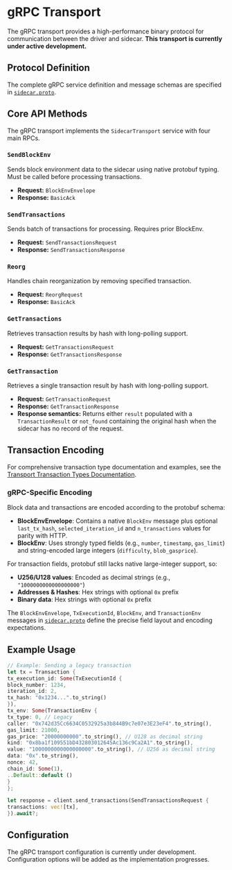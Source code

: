 # gRPC Transport

The gRPC transport provides a high-performance binary protocol for communication between the driver and sidecar. **This
transport is currently under active development.**

## Protocol Definition

The complete gRPC service definition and message schemas are specified in [`sidecar.proto`](sidecar.proto).

## Core API Methods

The gRPC transport implements the `SidecarTransport` service with four main RPCs.

### `SendBlockEnv`

Sends block environment data to the sidecar using native protobuf typing. Must be called before processing transactions.

- **Request:** `BlockEnvEnvelope`
- **Response:** `BasicAck`

### `SendTransactions`

Sends batch of transactions for processing. Requires prior BlockEnv.

- **Request:** `SendTransactionsRequest`
- **Response:** `SendTransactionsResponse`

### `Reorg`

Handles chain reorganization by removing specified transaction.

- **Request:** `ReorgRequest`
- **Response:** `BasicAck`

### `GetTransactions`

Retrieves transaction results by hash with long-polling support.

- **Request:** `GetTransactionsRequest`
- **Response:** `GetTransactionsResponse`

### `GetTransaction`

Retrieves a single transaction result by hash with long-polling support.

- **Request:** `GetTransactionRequest`
- **Response:** `GetTransactionResponse`
- **Response semantics:** Returns either `result` populated with a `TransactionResult` or `not_found` containing the
  original hash when the sidecar has no record of the request.

## Transaction Encoding

For comprehensive transaction type documentation and examples, see
the [Transport Transaction Types Documentation](../README.md#transaction-types).

### gRPC-Specific Encoding

Block data and transactions are encoded according to the protobuf schema:

- **BlockEnvEnvelope**: Contains a native `BlockEnv` message plus optional `last_tx_hash`, `selected_iteration_id` and
  `n_transactions` values for parity with HTTP.
- **BlockEnv**: Uses strongly typed fields (e.g., `number`, `timestamp`, `gas_limit`) and string-encoded large
  integers (`difficulty`, `blob_gasprice`).

For transaction fields, protobuf still lacks native large-integer support, so:

- **U256/U128 values**: Encoded as decimal strings (e.g., `"1000000000000000000"`)
- **Addresses & Hashes**: Hex strings with optional `0x` prefix
- **Binary data**: Hex strings with optional `0x` prefix

The `BlockEnvEnvelope`, `TxExecutionId`, `BlockEnv`, and `TransactionEnv` messages in [`sidecar.proto`](sidecar.proto)
define the precise field layout and encoding expectations.

## Example Usage

```rust
// Example: Sending a legacy transaction
let tx = Transaction {
tx_execution_id: Some(TxExecutionId {
block_number: 1234,
iteration_id: 2,
tx_hash: "0x1234...".to_string()
}),
tx_env: Some(TransactionEnv {
tx_type: 0, // Legacy
caller: "0x742d35Cc6634C0532925a3b844B9c7e07e3E23eF4".to_string(),
gas_limit: 21000,
gas_price: "20000000000".to_string(), // U128 as decimal string
kind: "0x8ba1f109551bD432803012645Ac136c9Ca2A1".to_string(),
value: "1000000000000000000".to_string(), // U256 as decimal string
data: "0x".to_string(),
nonce: 42,
chain_id: Some(1),
..Default::default ()
}
};

let response = client.send_transactions(SendTransactionsRequest {
transactions: vec![tx],
}).await?;
```

## Configuration

The gRPC transport configuration is currently under development. Configuration options will be added as the
implementation progresses.
